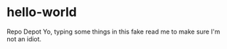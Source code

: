# hello-world
Repo Depot
Yo, typing some things in this fake read me to make sure I'm not an idiot.
